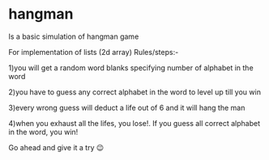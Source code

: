 # hangman
Is a basic simulation of hangman game

For implementation of lists (2d array)
Rules/steps:-

1)you will get a random word blanks specifying number of alphabet in the word



2)you have to guess any correct alphabet in the word to level up till you win

3)every wrong guess will deduct a life out of 6 and it will hang the man

4)when you exhaust all the lifes, you lose!. If you guess all correct alphabet in the word, you win! 

Go ahead and give it a try 😉
